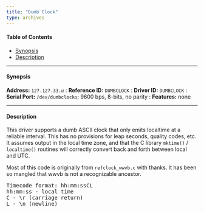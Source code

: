 ```yaml
---
title: "Dumb Clock"
type: archives
---
```


#### Table of Contents

*   [Synopsis](/documentation/drivers/driver33/#synopsis)
*   [Description](/documentation/drivers/driver33/#description)

* * *

#### Synopsis

**Address:** <code>127.127.33._u_</code>
: **Reference ID:** `DUMBCLOCK`
: **Driver ID:** `DUMBCLOCK`
: **Serial Port:** <code>/dev/dumbclock*u*</code>; 9600 bps, 8-bits, no parity
: **Features:** none

* * *

#### Description

This driver supports a dumb ASCII clock that only emits localtime at a reliable interval. This has no provisions for leap seconds, quality codes, etc. It assumes output in the local time zone, and that the C library `mktime()` / `localtime()` routines will correctly convert back and forth between local and UTC.

Most of this code is originally from `refclock_wwvb.c` with thanks. It has been so mangled that wwvb is not a recognizable ancestor.

<pre>Timecode format: hh:mm:ssCL
hh:mm:ss - local time
C - \r (carriage return)
L - \n (newline)
</pre>
